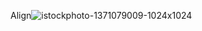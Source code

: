 Align![istockphoto-1371079009-1024x1024](https://github.com/user-attachments/assets/23bcda0b-befb-44a6-8efc-ea2963712c0f)
